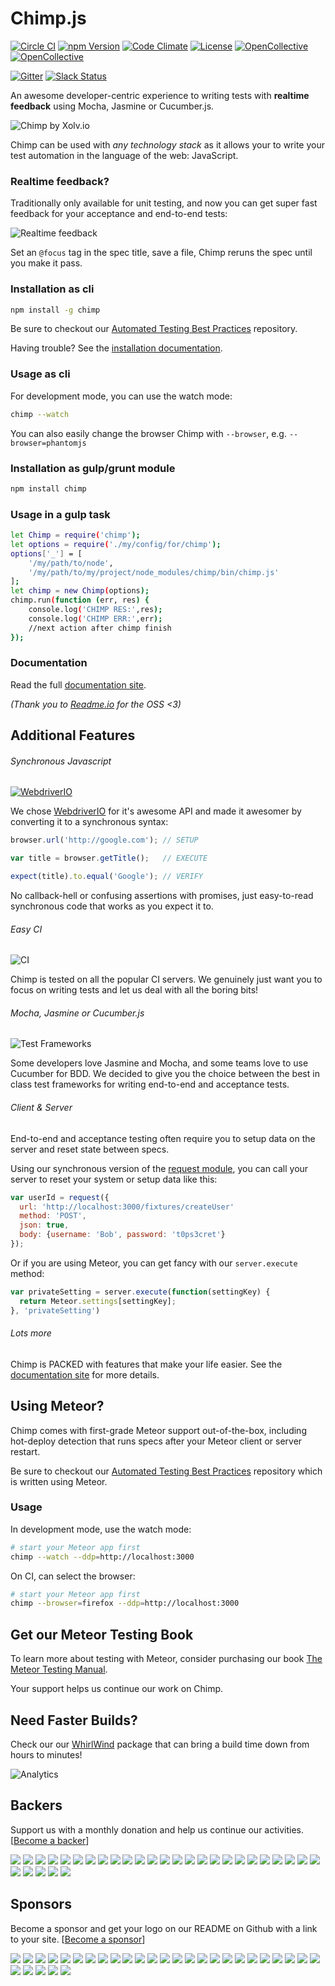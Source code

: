 # Chimp.js
[![Circle CI](https://circleci.com/gh/xolvio/chimp.svg?style=shield&circle-token=:circle-token)](https://circleci.com/gh/xolvio/chimp) [![npm Version](https://img.shields.io/npm/dm/chimp.svg)](https://www.npmjs.com/package/chimp) [![Code Climate](https://codeclimate.com/github/xolvio/chimp/badges/gpa.svg)](https://codeclimate.com/github/xolvio/chimp) [![License](https://img.shields.io/npm/l/chimp.svg)](https://www.npmjs.com/package/chimp) [![OpenCollective](https://opencollective.com/chimp/backers/badge.svg)](#backers) [![OpenCollective](https://opencollective.com/chimp/sponsors/badge.svg)](#sponsors)

[![Gitter](https://img.shields.io/gitter/room/xolvio/chimp.svg)](https://gitter.im/xolvio/chimp)  [![Slack Status](http://community.xolv.io/badge.svg)](http://community.xolv.io)


An awesome developer-centric experience to writing tests with **realtime feedback** using Mocha, Jasmine or Cucumber.js.

![Chimp by Xolv.io](./images/header.png?raw=true)

Chimp can be used with *any technology stack* as it allows your to write your test automation in the language of the web: JavaScript.

### Realtime feedback?
Traditionally only available for unit testing, and now you can get super fast feedback for your acceptance and end-to-end tests:

![Realtime feedback](./images/realtime.gif?raw=true) 

Set an `@focus` tag in the spec title, save a file, Chimp reruns the spec until you make it pass. 

### Installation as cli

```sh
npm install -g chimp
```

Be sure to checkout our [Automated Testing Best Practices](https://github.com/xolvio/automated-testing-best-practices) repository.

Having trouble? See the [installation documentation](https://chimp.readme.io/docs/installation).

### Usage as cli

For development mode, you can use the watch mode:
```sh
chimp --watch
```
You can also easily change the browser Chimp with `--browser`, e.g. `--browser=phantomjs`

### Installation as gulp/grunt module

```sh
npm install chimp
```

### Usage in a gulp task

```sh
let Chimp = require('chimp');
let options = require('./my/config/for/chimp');
options['_'] = [
	'/my/path/to/node',
	'/my/path/to/my/project/node_modules/chimp/bin/chimp.js'
];
let chimp = new Chimp(options);
chimp.run(function (err, res) {
	console.log('CHIMP RES:',res);
	console.log('CHIMP ERR:',err);
	//next action after chimp finish
});
```

### Documentation

Read the full [documentation site](http://chimp.readme.io/docs). 

*(Thank you to [Readme.io](Readme.io) for the OSS <3)*

## Additional Features

###### Synchronous Javascript
[![WebdriverIO](./images/wdio.png?raw=true)](http://webdriver.io/)

We chose [WebdriverIO](http://webdriver.io) for it's awesome API and made it awesomer by converting it to a synchronous syntax: 

```javascript
browser.url('http://google.com'); // SETUP

var title = browser.getTitle();   // EXECUTE

expect(title).to.equal('Google'); // VERIFY
```

No callback-hell or confusing assertions with promises, just easy-to-read synchronous code that works as you expect it to.

###### Easy CI
![CI](./images/ci.png?raw=true)

Chimp is tested on all the popular CI servers. We genuinely just want you to focus on writing tests and let us deal with all the boring bits!

###### Mocha, Jasmine or Cucumber.js
![Test Frameworks](./images/test-frameworks.png?raw=true)

Some developers love Jasmine and Mocha, and some teams love to use Cucumber for BDD. We decided to give you the choice between the best in class test frameworks for writing end-to-end and acceptance tests. 

###### Client & Server

End-to-end and acceptance testing often require you to setup data on the server and reset state between specs. 

Using our synchronous version of the [request module](https://www.npmjs.com/package/request#request-options-callback), you can call your server to reset your system or setup data like this:

```javascript
var userId = request({
  url: 'http://localhost:3000/fixtures/createUser'
  method: 'POST',
  json: true,
  body: {username: 'Bob', password: 't0ps3cret'}
});
```

Or if you are using Meteor, you can get fancy with our `server.execute` method:

```javascript
var privateSetting = server.execute(function(settingKey) {
  return Meteor.settings[settingKey];
}, 'privateSetting')
```

###### Lots more
Chimp is PACKED with features that make your life easier. See the [documentation site](http://chimp.readme.io/docs) for more details.

## Using Meteor?

Chimp comes with first-grade Meteor support out-of-the-box, including hot-deploy detection that runs specs after your Meteor client or server restart. 

Be sure to checkout our [Automated Testing Best Practices](https://github.com/xolvio/automated-testing-best-practices) repository which is written using Meteor.

### Usage

In development mode, use the watch mode:
```sh
# start your Meteor app first
chimp --watch --ddp=http://localhost:3000
```

On CI, can select the browser:
```sh
# start your Meteor app first
chimp --browser=firefox --ddp=http://localhost:3000
```

## Get our Meteor Testing Book
To learn more about testing with Meteor, consider purchasing our book [The Meteor Testing Manual](http://www.meteortesting.com/?utm_source=GitHubChimp&utm_medium=banner&utm_campaign=Chimp).

Your support helps us continue our work on Chimp.

## Need Faster Builds?

Check our our [WhirlWind](https://github.com/xolvio/whirlwind) package that can bring a build time down from hours to 
minutes!

![Analytics](https://ga-beacon-xolvio.appspot.com/UA-61850278-5/chimp/readme?pixel)


## Backers

Support us with a monthly donation and help us continue our activities. [[Become a backer](https://opencollective.com/chimp#backer)]

<a href="https://opencollective.com/chimp/backer/0/website" target="_blank"><img src="https://opencollective.com/chimp/backer/0/avatar.svg"></a>
<a href="https://opencollective.com/chimp/backer/1/website" target="_blank"><img src="https://opencollective.com/chimp/backer/1/avatar.svg"></a>
<a href="https://opencollective.com/chimp/backer/2/website" target="_blank"><img src="https://opencollective.com/chimp/backer/2/avatar.svg"></a>
<a href="https://opencollective.com/chimp/backer/3/website" target="_blank"><img src="https://opencollective.com/chimp/backer/3/avatar.svg"></a>
<a href="https://opencollective.com/chimp/backer/4/website" target="_blank"><img src="https://opencollective.com/chimp/backer/4/avatar.svg"></a>
<a href="https://opencollective.com/chimp/backer/5/website" target="_blank"><img src="https://opencollective.com/chimp/backer/5/avatar.svg"></a>
<a href="https://opencollective.com/chimp/backer/6/website" target="_blank"><img src="https://opencollective.com/chimp/backer/6/avatar.svg"></a>
<a href="https://opencollective.com/chimp/backer/7/website" target="_blank"><img src="https://opencollective.com/chimp/backer/7/avatar.svg"></a>
<a href="https://opencollective.com/chimp/backer/8/website" target="_blank"><img src="https://opencollective.com/chimp/backer/8/avatar.svg"></a>
<a href="https://opencollective.com/chimp/backer/9/website" target="_blank"><img src="https://opencollective.com/chimp/backer/9/avatar.svg"></a>
<a href="https://opencollective.com/chimp/backer/10/website" target="_blank"><img src="https://opencollective.com/chimp/backer/10/avatar.svg"></a>
<a href="https://opencollective.com/chimp/backer/11/website" target="_blank"><img src="https://opencollective.com/chimp/backer/11/avatar.svg"></a>
<a href="https://opencollective.com/chimp/backer/12/website" target="_blank"><img src="https://opencollective.com/chimp/backer/12/avatar.svg"></a>
<a href="https://opencollective.com/chimp/backer/13/website" target="_blank"><img src="https://opencollective.com/chimp/backer/13/avatar.svg"></a>
<a href="https://opencollective.com/chimp/backer/14/website" target="_blank"><img src="https://opencollective.com/chimp/backer/14/avatar.svg"></a>
<a href="https://opencollective.com/chimp/backer/15/website" target="_blank"><img src="https://opencollective.com/chimp/backer/15/avatar.svg"></a>
<a href="https://opencollective.com/chimp/backer/16/website" target="_blank"><img src="https://opencollective.com/chimp/backer/16/avatar.svg"></a>
<a href="https://opencollective.com/chimp/backer/17/website" target="_blank"><img src="https://opencollective.com/chimp/backer/17/avatar.svg"></a>
<a href="https://opencollective.com/chimp/backer/18/website" target="_blank"><img src="https://opencollective.com/chimp/backer/18/avatar.svg"></a>
<a href="https://opencollective.com/chimp/backer/19/website" target="_blank"><img src="https://opencollective.com/chimp/backer/19/avatar.svg"></a>
<a href="https://opencollective.com/chimp/backer/20/website" target="_blank"><img src="https://opencollective.com/chimp/backer/20/avatar.svg"></a>
<a href="https://opencollective.com/chimp/backer/21/website" target="_blank"><img src="https://opencollective.com/chimp/backer/21/avatar.svg"></a>
<a href="https://opencollective.com/chimp/backer/22/website" target="_blank"><img src="https://opencollective.com/chimp/backer/22/avatar.svg"></a>
<a href="https://opencollective.com/chimp/backer/23/website" target="_blank"><img src="https://opencollective.com/chimp/backer/23/avatar.svg"></a>
<a href="https://opencollective.com/chimp/backer/24/website" target="_blank"><img src="https://opencollective.com/chimp/backer/24/avatar.svg"></a>
<a href="https://opencollective.com/chimp/backer/25/website" target="_blank"><img src="https://opencollective.com/chimp/backer/25/avatar.svg"></a>
<a href="https://opencollective.com/chimp/backer/26/website" target="_blank"><img src="https://opencollective.com/chimp/backer/26/avatar.svg"></a>
<a href="https://opencollective.com/chimp/backer/27/website" target="_blank"><img src="https://opencollective.com/chimp/backer/27/avatar.svg"></a>
<a href="https://opencollective.com/chimp/backer/28/website" target="_blank"><img src="https://opencollective.com/chimp/backer/28/avatar.svg"></a>
<a href="https://opencollective.com/chimp/backer/29/website" target="_blank"><img src="https://opencollective.com/chimp/backer/29/avatar.svg"></a>


## Sponsors

Become a sponsor and get your logo on our README on Github with a link to your site. [[Become a sponsor](https://opencollective.com/chimp#sponsor)]

<a href="https://opencollective.com/chimp/sponsor/0/website" target="_blank"><img src="https://opencollective.com/chimp/sponsor/0/avatar.svg"></a>
<a href="https://opencollective.com/chimp/sponsor/1/website" target="_blank"><img src="https://opencollective.com/chimp/sponsor/1/avatar.svg"></a>
<a href="https://opencollective.com/chimp/sponsor/2/website" target="_blank"><img src="https://opencollective.com/chimp/sponsor/2/avatar.svg"></a>
<a href="https://opencollective.com/chimp/sponsor/3/website" target="_blank"><img src="https://opencollective.com/chimp/sponsor/3/avatar.svg"></a>
<a href="https://opencollective.com/chimp/sponsor/4/website" target="_blank"><img src="https://opencollective.com/chimp/sponsor/4/avatar.svg"></a>
<a href="https://opencollective.com/chimp/sponsor/5/website" target="_blank"><img src="https://opencollective.com/chimp/sponsor/5/avatar.svg"></a>
<a href="https://opencollective.com/chimp/sponsor/6/website" target="_blank"><img src="https://opencollective.com/chimp/sponsor/6/avatar.svg"></a>
<a href="https://opencollective.com/chimp/sponsor/7/website" target="_blank"><img src="https://opencollective.com/chimp/sponsor/7/avatar.svg"></a>
<a href="https://opencollective.com/chimp/sponsor/8/website" target="_blank"><img src="https://opencollective.com/chimp/sponsor/8/avatar.svg"></a>
<a href="https://opencollective.com/chimp/sponsor/9/website" target="_blank"><img src="https://opencollective.com/chimp/sponsor/9/avatar.svg"></a>
<a href="https://opencollective.com/chimp/sponsor/10/website" target="_blank"><img src="https://opencollective.com/chimp/sponsor/10/avatar.svg"></a>
<a href="https://opencollective.com/chimp/sponsor/11/website" target="_blank"><img src="https://opencollective.com/chimp/sponsor/11/avatar.svg"></a>
<a href="https://opencollective.com/chimp/sponsor/12/website" target="_blank"><img src="https://opencollective.com/chimp/sponsor/12/avatar.svg"></a>
<a href="https://opencollective.com/chimp/sponsor/13/website" target="_blank"><img src="https://opencollective.com/chimp/sponsor/13/avatar.svg"></a>
<a href="https://opencollective.com/chimp/sponsor/14/website" target="_blank"><img src="https://opencollective.com/chimp/sponsor/14/avatar.svg"></a>
<a href="https://opencollective.com/chimp/sponsor/15/website" target="_blank"><img src="https://opencollective.com/chimp/sponsor/15/avatar.svg"></a>
<a href="https://opencollective.com/chimp/sponsor/16/website" target="_blank"><img src="https://opencollective.com/chimp/sponsor/16/avatar.svg"></a>
<a href="https://opencollective.com/chimp/sponsor/17/website" target="_blank"><img src="https://opencollective.com/chimp/sponsor/17/avatar.svg"></a>
<a href="https://opencollective.com/chimp/sponsor/18/website" target="_blank"><img src="https://opencollective.com/chimp/sponsor/18/avatar.svg"></a>
<a href="https://opencollective.com/chimp/sponsor/19/website" target="_blank"><img src="https://opencollective.com/chimp/sponsor/19/avatar.svg"></a>
<a href="https://opencollective.com/chimp/sponsor/20/website" target="_blank"><img src="https://opencollective.com/chimp/sponsor/20/avatar.svg"></a>
<a href="https://opencollective.com/chimp/sponsor/21/website" target="_blank"><img src="https://opencollective.com/chimp/sponsor/21/avatar.svg"></a>
<a href="https://opencollective.com/chimp/sponsor/22/website" target="_blank"><img src="https://opencollective.com/chimp/sponsor/22/avatar.svg"></a>
<a href="https://opencollective.com/chimp/sponsor/23/website" target="_blank"><img src="https://opencollective.com/chimp/sponsor/23/avatar.svg"></a>
<a href="https://opencollective.com/chimp/sponsor/24/website" target="_blank"><img src="https://opencollective.com/chimp/sponsor/24/avatar.svg"></a>
<a href="https://opencollective.com/chimp/sponsor/25/website" target="_blank"><img src="https://opencollective.com/chimp/sponsor/25/avatar.svg"></a>
<a href="https://opencollective.com/chimp/sponsor/26/website" target="_blank"><img src="https://opencollective.com/chimp/sponsor/26/avatar.svg"></a>
<a href="https://opencollective.com/chimp/sponsor/27/website" target="_blank"><img src="https://opencollective.com/chimp/sponsor/27/avatar.svg"></a>
<a href="https://opencollective.com/chimp/sponsor/28/website" target="_blank"><img src="https://opencollective.com/chimp/sponsor/28/avatar.svg"></a>
<a href="https://opencollective.com/chimp/sponsor/29/website" target="_blank"><img src="https://opencollective.com/chimp/sponsor/29/avatar.svg"></a>


